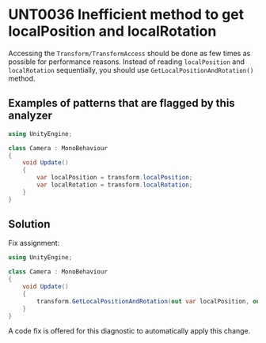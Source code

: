 # UNT0036 Inefficient method to get localPosition and localRotation 

Accessing the `Transform/TransformAccess` should be done as few times as possible for performance reasons. Instead of reading `localPosition` and `localRotation` sequentially, you should use `GetLocalPositionAndRotation()` method.

## Examples of patterns that are flagged by this analyzer

```csharp
using UnityEngine;

class Camera : MonoBehaviour
{
    void Update()
    {
        var localPosition = transform.localPosition;
        var localRotation = transform.localRotation;
    }
}
```

## Solution

Fix assignment:

```csharp
using UnityEngine;

class Camera : MonoBehaviour
{
    void Update()
    {
        transform.GetLocalPositionAndRotation(out var localPosition, out var localRotation);
    }
}
```

A code fix is offered for this diagnostic to automatically apply this change.
